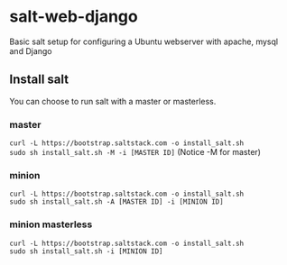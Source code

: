 # salt-web-django
Basic salt setup for configuring a Ubuntu webserver with apache, mysql and Django

## Install salt
You can choose to run salt with a master or masterless.

### master
```curl -L https://bootstrap.saltstack.com -o install_salt.sh```  
```sudo sh install_salt.sh -M -i [MASTER ID]```
(Notice -M for master)

### minion
```curl -L https://bootstrap.saltstack.com -o install_salt.sh```  
```sudo sh install_salt.sh -A [MASTER ID] -i [MINION ID]``` 

### minion masterless
```curl -L https://bootstrap.saltstack.com -o install_salt.sh```  
```sudo sh install_salt.sh -i [MINION ID]``` 
